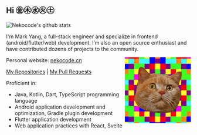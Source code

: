 ## Hi ㊎㊍㊌㊋㊏

![Nekocode's github stats](https://github-readme-stats.vercel.app/api?username=nekocode&show_icons=true&theme=dracula)

I'm Mark Yang, a full-stack engineer and specialize in frontend (android/flutter/web) development. I’m also an open source enthusiast and have contributed dozens of projects to the community.

<img align="right" alt="wired cat" src="img/avatar.gif" height="180" />

Personal website: [nekocode.cn](https://nekocode.cn)

[My Repositories](https://nekocode.github.io/neko-gallery/) | [My Pull Requests](https://github.com/pulls?q=is%3Apr+author%3Anekocode+archived%3Afalse+is%3Amerged+-user%3Anekocode)



Proficient in:

- Java, Kotlin, Dart, TypeScript programming language
- Android application development and optimization, Gradle plugin development
- Flutter application development
- Web application practices with React, Svelte
